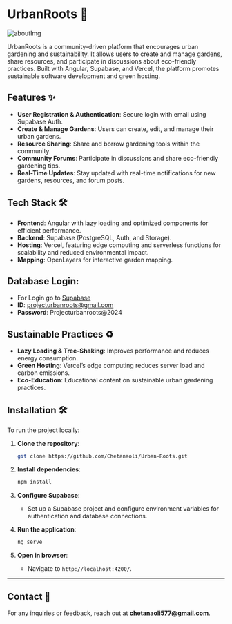 # UrbanRoots 🌱
![aboutImg](https://github.com/user-attachments/assets/840c8190-d207-44e1-abbe-670e319f461e)

UrbanRoots is a community-driven platform that encourages urban gardening and sustainability. It allows users to create and manage gardens, share resources, and participate in discussions about eco-friendly practices. Built with Angular, Supabase, and Vercel, the platform promotes sustainable software development and green hosting.

## Features ✨

- **User Registration & Authentication**: Secure login with email using Supabase Auth.
- **Create & Manage Gardens**: Users can create, edit, and manage their urban gardens.
- **Resource Sharing**: Share and borrow gardening tools within the community.
- **Community Forums**: Participate in discussions and share eco-friendly gardening tips.
- **Real-Time Updates**: Stay updated with real-time notifications for new gardens, resources, and forum posts.

## Tech Stack 🛠️

- **Frontend**: Angular with lazy loading and optimized components for efficient performance.
- **Backend**: Supabase (PostgreSQL, Auth, and Storage).
- **Hosting**: Vercel, featuring edge computing and serverless functions for scalability and reduced environmental impact.
- **Mapping**: OpenLayers for interactive garden mapping.

## Database Login:
- For Login go to [Supabase](https://supabase.com/)
- **ID**: projecturbanroots@gmail.com
- **Password**: Projecturbanroots@2024

## Sustainable Practices ♻️

- **Lazy Loading & Tree-Shaking**: Improves performance and reduces energy consumption.
- **Green Hosting**: Vercel’s edge computing reduces server load and carbon emissions.
- **Eco-Education**: Educational content on sustainable urban gardening practices.

## Installation 🛠️

To run the project locally:

1. **Clone the repository**:
    ```bash
    git clone https://github.com/Chetanaoli/Urban-Roots.git
    ```

2. **Install dependencies**:
    ```bash
    npm install
    ```

3. **Configure Supabase**:
   - Set up a Supabase project and configure environment variables for authentication and database connections.

4. **Run the application**:
    ```bash
    ng serve
    ```

5. **Open in browser**:
    - Navigate to `http://localhost:4200/`.

---

## Contact 📧

For any inquiries or feedback, reach out at **chetanaoli577@gmail.com**.
